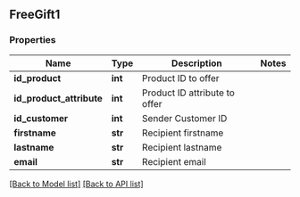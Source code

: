 ## FreeGift1

### Properties
Name | Type | Description | Notes
------------ | ------------- | ------------- | -------------
**id_product** | **int** | Product ID to offer | 
**id_product_attribute** | **int** | Product ID attribute to offer | 
**id_customer** | **int** | Sender Customer ID | 
**firstname** | **str** | Recipient firstname | 
**lastname** | **str** | Recipient lastname | 
**email** | **str** | Recipient email | 

[[Back to Model list]](#documentation-for-models) [[Back to API list]](#documentation-for-api-endpoints)


